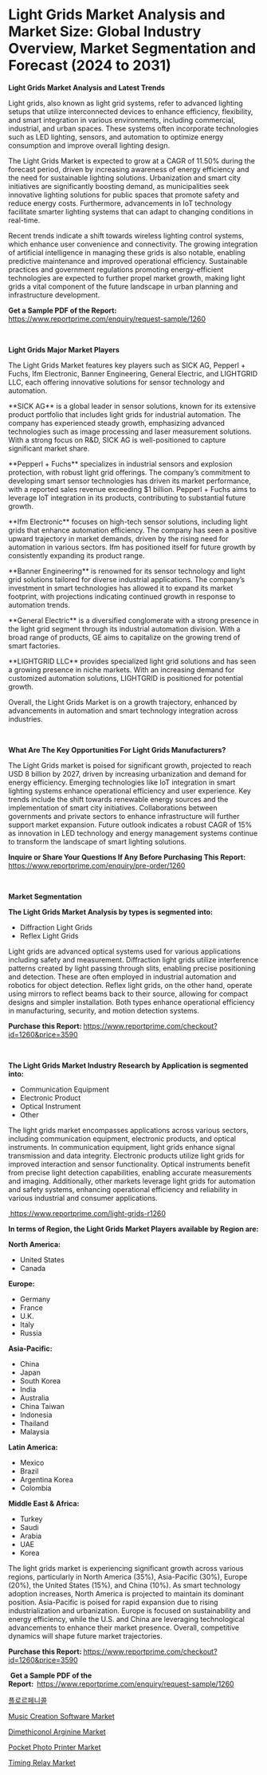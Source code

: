 <p><h1>Light Grids Market Analysis and Market Size: Global Industry Overview, Market Segmentation and Forecast (2024 to 2031)</h1></p><p><strong>Light Grids Market Analysis and Latest Trends</strong></p>
<p><p>Light grids, also known as light grid systems, refer to advanced lighting setups that utilize interconnected devices to enhance efficiency, flexibility, and smart integration in various environments, including commercial, industrial, and urban spaces. These systems often incorporate technologies such as LED lighting, sensors, and automation to optimize energy consumption and improve overall lighting design.</p><p>The Light Grids Market is expected to grow at a CAGR of 11.50% during the forecast period, driven by increasing awareness of energy efficiency and the need for sustainable lighting solutions. Urbanization and smart city initiatives are significantly boosting demand, as municipalities seek innovative lighting solutions for public spaces that promote safety and reduce energy costs. Furthermore, advancements in IoT technology facilitate smarter lighting systems that can adapt to changing conditions in real-time.</p><p>Recent trends indicate a shift towards wireless lighting control systems, which enhance user convenience and connectivity. The growing integration of artificial intelligence in managing these grids is also notable, enabling predictive maintenance and improved operational efficiency. Sustainable practices and government regulations promoting energy-efficient technologies are expected to further propel market growth, making light grids a vital component of the future landscape in urban planning and infrastructure development.</p></p>
<p><strong>Get a Sample PDF of the Report:&nbsp;</strong> <a href="https://www.reportprime.com/enquiry/request-sample/1260">https://www.reportprime.com/enquiry/request-sample/1260</a></p>
<p>&nbsp;</p>
<p><strong>Light Grids Major Market Players</strong></p>
<p><p>The Light Grids Market features key players such as SICK AG, Pepperl + Fuchs, Ifm Electronic, Banner Engineering, General Electric, and LIGHTGRID LLC, each offering innovative solutions for sensor technology and automation.</p><p>**SICK AG** is a global leader in sensor solutions, known for its extensive product portfolio that includes light grids for industrial automation. The company has experienced steady growth, emphasizing advanced technologies such as image processing and laser measurement solutions. With a strong focus on R&D, SICK AG is well-positioned to capture significant market share.</p><p>**Pepperl + Fuchs** specializes in industrial sensors and explosion protection, with robust light grid offerings. The company’s commitment to developing smart sensor technologies has driven its market performance, with a reported sales revenue exceeding $1 billion. Pepperl + Fuchs aims to leverage IoT integration in its products, contributing to substantial future growth.</p><p>**Ifm Electronic** focuses on high-tech sensor solutions, including light grids that enhance automation efficiency. The company has seen a positive upward trajectory in market demands, driven by the rising need for automation in various sectors. Ifm has positioned itself for future growth by consistently expanding its product range.</p><p>**Banner Engineering** is renowned for its sensor technology and light grid solutions tailored for diverse industrial applications. The company’s investment in smart technologies has allowed it to expand its market footprint, with projections indicating continued growth in response to automation trends.</p><p>**General Electric** is a diversified conglomerate with a strong presence in the light grid segment through its industrial automation division. With a broad range of products, GE aims to capitalize on the growing trend of smart factories.</p><p>**LIGHTGRID LLC** provides specialized light grid solutions and has seen a growing presence in niche markets. With an increasing demand for customized automation solutions, LIGHTGRID is positioned for potential growth.</p><p>Overall, the Light Grids Market is on a growth trajectory, enhanced by advancements in automation and smart technology integration across industries.</p></p>
<p>&nbsp;</p>
<p><strong>What Are The Key Opportunities For Light Grids Manufacturers?</strong></p>
<p><p>The Light Grids market is poised for significant growth, projected to reach USD 8 billion by 2027, driven by increasing urbanization and demand for energy efficiency. Emerging technologies like IoT integration in smart lighting systems enhance operational efficiency and user experience. Key trends include the shift towards renewable energy sources and the implementation of smart city initiatives. Collaborations between governments and private sectors to enhance infrastructure will further support market expansion. Future outlook indicates a robust CAGR of 15% as innovation in LED technology and energy management systems continue to transform the landscape of smart lighting solutions.</p></p>
<p><strong>Inquire or Share Your Questions If Any Before Purchasing This Report:</strong> <a href="https://www.reportprime.com/enquiry/pre-order/1260">https://www.reportprime.com/enquiry/pre-order/1260</a></p>
<p>&nbsp;</p>
<p><strong>Market Segmentation</strong></p>
<p><strong>The Light Grids Market Analysis by types is segmented into:</strong></p>
<p><ul><li>Diffraction Light Grids</li><li>Reflex Light Grids</li></ul></p>
<p><p>Light grids are advanced optical systems used for various applications including safety and measurement. Diffraction light grids utilize interference patterns created by light passing through slits, enabling precise positioning and detection. These are often employed in industrial automation and robotics for object detection. Reflex light grids, on the other hand, operate using mirrors to reflect beams back to their source, allowing for compact designs and simpler installation. Both types enhance operational efficiency in manufacturing, security, and motion detection systems.</p></p>
<p><strong>Purchase this Report:&nbsp;</strong><a href="https://www.reportprime.com/checkout?id=1260&price=3590">https://www.reportprime.com/checkout?id=1260&price=3590</a></p>
<p>&nbsp;</p>
<p><strong>The Light Grids Market Industry Research by Application is segmented into:</strong></p>
<p><ul><li>Communication Equipment</li><li>Electronic Product</li><li>Optical Instrument</li><li>Other</li></ul></p>
<p><p>The light grids market encompasses applications across various sectors, including communication equipment, electronic products, and optical instruments. In communication equipment, light grids enhance signal transmission and data integrity. Electronic products utilize light grids for improved interaction and sensor functionality. Optical instruments benefit from precise light detection capabilities, enabling accurate measurements and imaging. Additionally, other markets leverage light grids for automation and safety systems, enhancing operational efficiency and reliability in various industrial and consumer applications.</p></p>
<p><a href="https://www.reportprime.com/light-grids-r1260">&nbsp;https://www.reportprime.com/light-grids-r1260</a></p>
<p><strong>In terms of Region, the Light Grids Market Players available by Region are:</strong></p>
<p>
    <p> <strong> North America: </strong>
        <ul>
            <li>United States</li>
            <li>Canada</li>
        </ul>
        </p> 
    <p> <strong> Europe: </strong>
        <ul>
            <li>Germany</li>
            <li>France</li>
            <li>U.K.</li>
            <li>Italy</li>
            <li>Russia</li>
        </ul>
        </p> 
    <p> <strong> Asia-Pacific: </strong>
        <ul>
            <li>China</li>
            <li>Japan</li>
            <li>South Korea</li>
            <li>India</li>
            <li>Australia</li>
            <li>China Taiwan</li>
            <li>Indonesia</li>
            <li>Thailand</li>
            <li>Malaysia</li>
        </ul>
        </p> 
    <p> <strong> Latin America: </strong>
        <ul>
            <li>Mexico</li>
            <li>Brazil</li>
            <li>Argentina Korea</li>
            <li>Colombia</li>
        </ul>
        </p> 
    <p> <strong> Middle East & Africa: </strong>
        <ul>
            <li>Turkey</li>
            <li>Saudi</li>
            <li>Arabia</li>
            <li>UAE</li>
            <li>Korea</li>
        </ul>
    </p>
    </p>
<p><p>The light grids market is experiencing significant growth across various regions, particularly in North America (35%), Asia-Pacific (30%), Europe (20%), the United States (15%), and China (10%). As smart technology adoption increases, North America is projected to maintain its dominant position. Asia-Pacific is poised for rapid expansion due to rising industrialization and urbanization. Europe is focused on sustainability and energy efficiency, while the U.S. and China are leveraging technological advancements to enhance their market presence. Overall, competitive dynamics will shape future market trajectories.</p></p>
<p><strong>Purchase this Report: </strong><a href="https://www.reportprime.com/checkout?id=1260&price=3590">https://www.reportprime.com/checkout?id=1260&price=3590</a></p>
<p>&nbsp;<strong>Get a Sample PDF of the Report:&nbsp;&nbsp;</strong><a href="https://www.reportprime.com/enquiry/request-sample/1260">https://www.reportprime.com/enquiry/request-sample/1260</a></p>
<p><strong></strong></p>
<p><p><a href="https://medium.com/@carlosdytouglas8907667/%ED%94%8C%EB%A1%9C%EB%A5%B4%ED%8E%98%EB%8B%88%EC%BD%9C-%EC%8B%9C%EC%9E%A5-%EC%A0%84%EB%A7%9D-%EB%B0%8F-%EC%8B%9C%EC%9E%A5-%EC%A0%90%EC%9C%A0%EC%9C%A8-%EB%B6%84%EC%84%9D-%EC%84%B1%EC%9E%A5-%EC%B6%94%EC%84%B8-%EB%B0%8F-%EC%8B%9C%EC%9E%A5-%EC%98%88%EC%B8%A1-2024-2031-6956511dcfd5">플로르페니콜</a></p><p><a href="https://medium.com/@bsjdj3773/global-music-creation-software-market-trends-forecasts-and-market-strategic-analysis-2024-2031-38857476ee90">Music Creation Software Market</a></p><p><a href="https://issuu.com/reportprime-2/docs/dimethiconol-arginine-market-size-2_d19aa93e5bad10">Dimethiconol Arginine Market</a></p><p><a href="https://www.linkedin.com/pulse/pocket-photo-printer-market-research-report-forecast-growth-prospects-eatsf?trackingId=p0QeQhYjSbWicrsHFSvflA%3D%3D">Pocket Photo Printer Market</a></p><p><a href="https://www.linkedin.com/pulse/timing-relay-market-global-regional-analysis-2024-2031-pt5kf?trackingId=jhcPwiVITBOQx6FVD86aEw%3D%3D">Timing Relay Market</a></p></p>